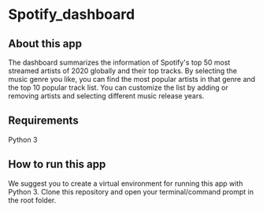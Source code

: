 # Spotify_dashboard

## About this app

The dashboard summarizes the information of Spotify's top 50 most streamed artists of 2020 globally and their top tracks. By selecting the music genre you like, you can find the most popular artists in that genre and the top 10 popular track list. You can customize the list by adding or removing artists and selecting different music release years.

## Requirements

Python 3

## How to run this app

We suggest you to create a virtual environment for running this app with Python 3. Clone this repository and open your terminal/command prompt in the root folder.
